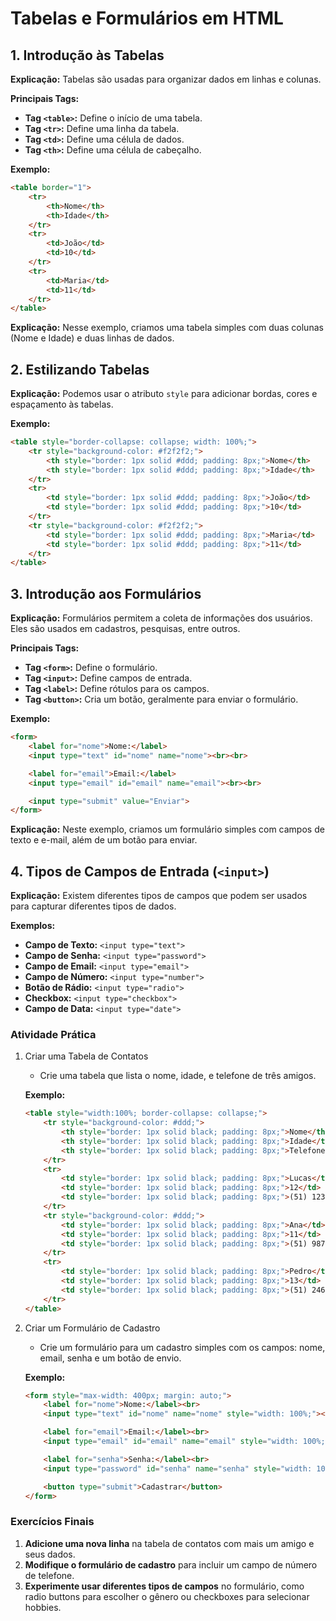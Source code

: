 # Tabelas e Formulários em HTML

## 1. Introdução às Tabelas

**Explicação:** Tabelas são usadas para organizar dados em linhas e colunas.

**Principais Tags:**

- **Tag `<table>`:** Define o início de uma tabela.
- **Tag `<tr>`:** Define uma linha da tabela.
- **Tag `<td>`:** Define uma célula de dados.
- **Tag `<th>`:** Define uma célula de cabeçalho.

**Exemplo:**

```html
<table border="1">
    <tr>
        <th>Nome</th>
        <th>Idade</th>
    </tr>
    <tr>
        <td>João</td>
        <td>10</td>
    </tr>
    <tr>
        <td>Maria</td>
        <td>11</td>
    </tr>
</table>
```

**Explicação:** Nesse exemplo, criamos uma tabela simples com duas colunas (Nome e Idade) e duas linhas de dados.

## 2. Estilizando Tabelas

**Explicação:** Podemos usar o atributo `style` para adicionar bordas, cores e espaçamento às tabelas.

**Exemplo:**

```html
<table style="border-collapse: collapse; width: 100%;">
    <tr style="background-color: #f2f2f2;">
        <th style="border: 1px solid #ddd; padding: 8px;">Nome</th>
        <th style="border: 1px solid #ddd; padding: 8px;">Idade</th>
    </tr>
    <tr>
        <td style="border: 1px solid #ddd; padding: 8px;">João</td>
        <td style="border: 1px solid #ddd; padding: 8px;">10</td>
    </tr>
    <tr style="background-color: #f2f2f2;">
        <td style="border: 1px solid #ddd; padding: 8px;">Maria</td>
        <td style="border: 1px solid #ddd; padding: 8px;">11</td>
    </tr>
</table>
```

## 3. Introdução aos Formulários

**Explicação:** Formulários permitem a coleta de informações dos usuários. Eles são usados em cadastros, pesquisas, entre outros.

**Principais Tags:**

- **Tag `<form>`:** Define o formulário.
- **Tag `<input>`:** Define campos de entrada.
- **Tag `<label>`:** Define rótulos para os campos.
- **Tag `<button>`:** Cria um botão, geralmente para enviar o formulário.

**Exemplo:**

```html
<form>
    <label for="nome">Nome:</label>
    <input type="text" id="nome" name="nome"><br><br>

    <label for="email">Email:</label>
    <input type="email" id="email" name="email"><br><br>

    <input type="submit" value="Enviar">
</form>
```

**Explicação:** Neste exemplo, criamos um formulário simples com campos de texto e e-mail, além de um botão para enviar.

## 4. Tipos de Campos de Entrada (`<input>`)

**Explicação:** Existem diferentes tipos de campos que podem ser usados para capturar diferentes tipos de dados.

**Exemplos:**

- **Campo de Texto:** `<input type="text">`
- **Campo de Senha:** `<input type="password">`
- **Campo de Email:** `<input type="email">`
- **Campo de Número:** `<input type="number">`
- **Botão de Rádio:** `<input type="radio">`
- **Checkbox:** `<input type="checkbox">`
- **Campo de Data:** `<input type="date">`

### **Atividade Prática**

1. Criar uma Tabela de Contatos

    - Crie uma tabela que lista o nome, idade, e telefone de três amigos.

    **Exemplo:**

    ```html
    <table style="width:100%; border-collapse: collapse;">
        <tr style="background-color: #ddd;">
            <th style="border: 1px solid black; padding: 8px;">Nome</th>
            <th style="border: 1px solid black; padding: 8px;">Idade</th>
            <th style="border: 1px solid black; padding: 8px;">Telefone</th>
        </tr>
        <tr>
            <td style="border: 1px solid black; padding: 8px;">Lucas</td>
            <td style="border: 1px solid black; padding: 8px;">12</td>
            <td style="border: 1px solid black; padding: 8px;">(51) 1234-5678</td>
        </tr>
        <tr style="background-color: #ddd;">
            <td style="border: 1px solid black; padding: 8px;">Ana</td>
            <td style="border: 1px solid black; padding: 8px;">11</td>
            <td style="border: 1px solid black; padding: 8px;">(51) 9876-5432</td>
        </tr>
        <tr>
            <td style="border: 1px solid black; padding: 8px;">Pedro</td>
            <td style="border: 1px solid black; padding: 8px;">13</td>
            <td style="border: 1px solid black; padding: 8px;">(51) 2468-1357</td>
        </tr>
    </table>
    ```

2. Criar um Formulário de Cadastro

    - Crie um formulário para um cadastro simples com os campos: nome, email, senha e um botão de envio.

    **Exemplo:**

    ```html
    <form style="max-width: 400px; margin: auto;">
        <label for="nome">Nome:</label><br>
        <input type="text" id="nome" name="nome" style="width: 100%;"><br><br>

        <label for="email">Email:</label><br>
        <input type="email" id="email" name="email" style="width: 100%;"><br><br>

        <label for="senha">Senha:</label><br>
        <input type="password" id="senha" name="senha" style="width: 100%;"><br><br>

        <button type="submit">Cadastrar</button>
    </form>
    ```

### Exercícios Finais

   1. **Adicione uma nova linha** na tabela de contatos com mais um amigo e seus dados.
   2. **Modifique o formulário de cadastro** para incluir um campo de número de telefone.
   3. **Experimente usar diferentes tipos de campos** no formulário, como radio buttons para escolher o gênero ou checkboxes para selecionar hobbies.
